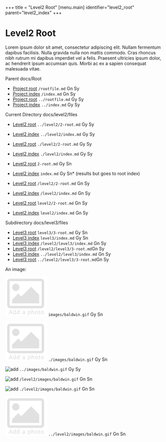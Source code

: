 +++
title = "Level2 Root"
[menu.main]
identifier="level2_root"
parent="level2_index"
+++

# Level2 Root

Lorem ipsum dolor sit amet, consectetur adipiscing elit. Nullam fermentum dapibus facilisis. Nulla gravida nulla non mattis commodo. Cras rhoncus nibh rutrum mi dapibus imperdiet vel a felis. Praesent ultricies ipsum dolor, ac hendrerit ipsum accumsan quis. Morbi ac ex a sapien consequat malesuada vitae.

Parent docs/Root

* [Project root](/rootfile.md) `/rootfile.md` Gn Sy
* [Project index](/index.md) `/index.md` Gn Sy
* [Project root](../rootfile.md) `../rootfile.md` Gy Sy
* [Project index](../index.md) `../index.md`  Gy Sy

Current Directory docs/level2/files

* [Level2 root](../level2/2-root.md) `../level2/2-root.md`  Gy Sy
* [Level2 index](../level2/index.md) `../level2/index.md`  Gy Sy
* [Level2 root](./level2/2-root.md) `./level2/2-root.md`  Gy Sy
* [Level2 index](./level2/index.md) `./level2/index.md`  Gy Sy

* [Level2 root](2-root.md) `2-root.md`  Gy Sn
* [Level2 index](index.md) `index.md`  Gy Sn* (results but goes to root index)
* [Level2 root](/level2/2-root.md) `/level2/2-root.md` Gn  Sy
* [Level2 index](/level2/index.md) `/level2/index.md`  Gn  Sy
* [Level2 root](level2/2-root.md) `level2/2-root.md`  Gn  Sy
* [Level2 index](level2/index.md) `level2/index.md`  Gn  Sy

Subdirectory docs/level3/files

* [Level3 root](level3/3-root.md) `level3/3-root.md` Gy Sn
* [Level3 index](level3/index.md) `level3/index.md` Gy Sn
* [Level3 index](/level2/level3/index.md) `/level2/level3/index.md` Gn  Sy
* [Level3 root](/level2/level3/3-root.md) `/level2/level3/3-root.md`Gn  Sy
* [Level3 index](../level2/level3/index.md) `../level2/level3/index.md` Gn  Sy
* [Level3 root](../level2/level3/3-root.md) `../level2/level3/3-root.md`Gn  Sy

An image:

![add](images/baldwin.gif) `images/baldwin.gif` Gy Sn  

![add](./images/baldwin.gif) `./images/baldwin.gif` Gy Sn

![add](../images/baldwin.gif) `../images/baldwin.gif` Gy Sy

![add](/level2/images/baldwin.gif) `/level2/images/baldwin.gif` Gn Sn

![add](./level2/images/baldwin.gif) `./level2/images/baldwin.gif` Gn Sn

![add](../level2/images/baldwin.gif) `../level2/images/baldwin.gif` Gn Sn